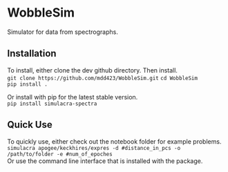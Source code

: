 # WobbleSim
Simulator for data from spectrographs.


## Installation
To install, either clone the dev github directory. Then install.  
`git clone https://github.com/mdd423/WobbleSim.git`
`cd WobbleSim`  
`pip install .`  

Or install with pip for the latest stable version.  
`pip install simulacra-spectra`  

## Quick Use
To quickly use, either check out the notebook folder for example problems.  
`simulacra apogee/keckhires/expres -d #distance_in_pcs -o /path/to/folder -e #num_of_epoches`  
Or use the command line interface that is installed with the package.

